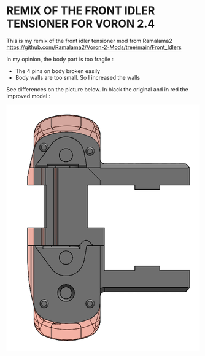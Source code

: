 # REMIX OF THE FRONT IDLER TENSIONER FOR VORON 2.4

This is my remix of the front idler tensioner mod from Ramalama2
https://github.com/Ramalama2/Voron-2-Mods/tree/main/Front_Idlers

In my opinion, the body part is too fragile :
- The 4 pins on body broken easily
- Body walls are too small. So I increased the walls

See differences on the picture below. In black the original and in red the improved model :

![](https://github.com/Aurel-14/Voron-2.4/blob/main/IDLER%20TENSIONER/PICTURES/IDLER_TENSIONER_02.PNG)

